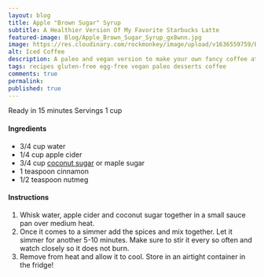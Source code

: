 ```yaml
---
layout: blog
title: Apple "Brown Sugar" Syrup
subtitle: A Healthier Version Of My Favorite Starbucks Latte
featured-image: Blog/Apple_Brown_Sugar_Syrup_gx8wnn.jpg
image: https://res.cloudinary.com/rockmonkey/image/upload/v1636559759/Blog/Apple_Brown_Sugar_Syrup_gx8wnn.jpg
alt: Iced Coffee
description: A paleo and vegan version to make your own fancy coffee at home!
tags: recipes gluten-free egg-free vegan paleo desserts coffee
comments: true
permalink:
published: true
---
```


Ready in 15 minutes
Servings 1 cup

#### Ingredients
* 3/4 cup water
* 1/4 cup apple cider
* 3/4 cup  [coconut sugar](https://www.amazon.com/gp/product/B009324C0U/ref=as_li_tl?ie=UTF8&tag=h3withlaura-20&camp=1789&creative=9325&linkCode=as2&creativeASIN=B009324C0U&linkId=75e1a167c9eec7736b87373055baef54) or maple sugar
* 1 teaspoon cinnamon
* 1/2 teaspoon nutmeg

#### Instructions
1. Whisk water, apple cider and coconut sugar together in a small sauce pan over medium heat.
2. Once it comes to a simmer add the spices and mix together. Let it simmer for another 5-10 minutes. Make sure to stir it every so often and watch closely so it does not burn.
3. Remove from heat and allow it to cool. Store in an airtight container in the fridge!
